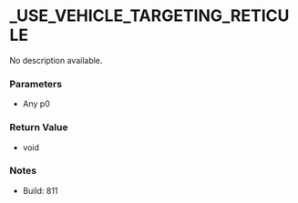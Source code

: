 # _USE_VEHICLE_TARGETING_RETICULE

No description available.

### Parameters
* Any p0

### Return Value
* void

### Notes
* Build: 811

